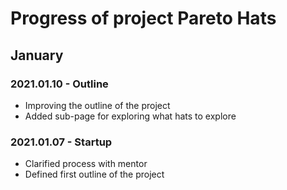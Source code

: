 # Progress of project Pareto Hats 

## January
### 2021.01.10 - Outline
- Improving the outline of the project
- Added sub-page for exploring what hats to explore

### 2021.01.07 - Startup
- Clarified process with mentor
- Defined first outline of the project